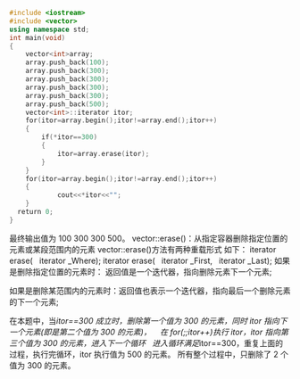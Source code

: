 ﻿```c++
#include <iostream> 
#include <vector>
using namespace std;
int main(void)
{
    vector<int>array;
    array.push_back(100);
    array.push_back(300);
    array.push_back(300);
    array.push_back(300);
    array.push_back(300);
    array.push_back(500);
    vector<int>::iterator itor;
    for(itor=array.begin();itor!=array.end();itor++)
    {
        if(*itor==300)
        {
            itor=array.erase(itor);
        }
    }
    for(itor=array.begin();itor!=array.end();itor++)
    {
            cout<<*itor<<"";
    }
  return 0;
}
```

最终输出值为 100 300 300 500。
vector::erase()：从指定容器删除指定位置的元素或某段范围内的元素
vector::erase()方法有两种重载形式
如下：
iterator erase(   iterator \_Where);
iterator erase(   iterator \_First,  
iterator \_Last);
如果是删除指定位置的元素时：
返回值是一个迭代器，指向删除元素下一个元素;

如果是删除某范围内的元素时：返回值也表示一个迭代器，指向最后一个删除元素的下一个元素;

在本题中，当*itor==300 成立时，删除第一个值为 300 的元素，同时 itor 指向下一个元素(即是第二个值为 300 的元素)，
   在 for(;;itor++)执行 itor，itor 指向第三个值为 300 的元素，进入下一个循环
  进入循环满足*itor==300，重复上面的过程，执行完循环，itor 执行值为 500 的元素。
所有整个过程中，只删除了 2 个值为 300 的元素。
